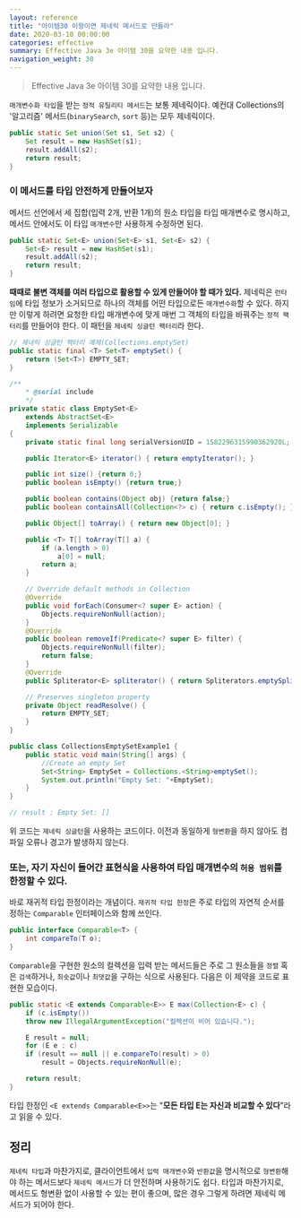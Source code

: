 ```yaml
---
layout: reference
title: "아이템30 이왕이면 제네릭 메서드로 만들라"
date: 2020-03-10 00:00:00
categories: effective
summary: Effective Java 3e 아이템 30을 요약한 내용 입니다.
navigation_weight: 30
---
```


> Effective Java 3e 아이템 30를 요약한 내용 입니다.

`매개변수화 타입`을 받는 `정적 유틸리티 메서드`는 보통 제네릭이다. 예컨대 Collections의 '알고리즘' 메서드(`binarySearch`, `sort` 등)는 모두 제네릭이다.

```java
public static Set union(Set s1, Set s2) {
    Set result = new HashSet(s1);
    result.addAll(s2);
    return result;
}
```

### 이 메서드를 타입 안전하게 만들어보자

메서드 선언에서 세 집합(입력 2개, 반환 1개)의 원소 타입을 타입 매개변수로 명시하고, 메서드 안에서도 이 타입 `매개변수`만 사용하게 수정하면 된다.

```java
public static Set<E> union(Set<E> s1, Set<E> s2) {
    Set<E> result = new HashSet(s1);
    result.addAll(s2);
    return result;
}
```

**때때로 불변 객체를 여러 타입으로 활용할 수 있게 만들어야 할 때가 있다.** 제네릭은 `런타임`에 타입 정보가 소거되므로 하나의 객체를 어떤 타입으로든 `매개변수화`할 수 있다. 하지만 이렇게 하려면 요청한 타입 매개변수에 맞게 매번 그 객체의 타입을 바꿔주는 `정적 팩터리`를 만들어야 한다. 이 패턴을 `제네릭 싱글턴 팩터리`라 한다.

```java
// 제네릭 싱글턴 팩터리 예제(Collections.emptySet)
public static final <T> Set<T> emptySet() {
    return (Set<T>) EMPTY_SET;
}

/**
    * @serial include
    */
private static class EmptySet<E>
    extends AbstractSet<E>
    implements Serializable
{
    private static final long serialVersionUID = 1582296315990362920L;

    public Iterator<E> iterator() { return emptyIterator(); }

    public int size() {return 0;}
    public boolean isEmpty() {return true;}

    public boolean contains(Object obj) {return false;}
    public boolean containsAll(Collection<?> c) { return c.isEmpty(); }

    public Object[] toArray() { return new Object[0]; }

    public <T> T[] toArray(T[] a) {
        if (a.length > 0)
            a[0] = null;
        return a;
    }

    // Override default methods in Collection
    @Override
    public void forEach(Consumer<? super E> action) {
        Objects.requireNonNull(action);
    }
    @Override
    public boolean removeIf(Predicate<? super E> filter) {
        Objects.requireNonNull(filter);
        return false;
    }
    @Override
    public Spliterator<E> spliterator() { return Spliterators.emptySpliterator(); }

    // Preserves singleton property
    private Object readResolve() {
        return EMPTY_SET;
    }
}

public class CollectionsEmptySetExample1 {
    public static void main(String[] args) {
        //Create an empty Set
        Set<String> EmptySet = Collections.<String>emptySet();
        System.out.println("Empty Set: "+EmptySet);
    }
}

// result : Empty Set: []
```

위 코드는 `제네릭 싱글턴`을 사용하는 코드이다. 이전과 동일하게 `형변환`을 하지 않아도 컴파일 오류나 경고가 발생하지 않는다.

### 또는, 자기 자신이 들어간 표현식을 사용하여 타입 매개변수의 `허용 범위`를 한정할 수 있다.

바로 재귀적 타입 한정이라는 개념이다. `재귀적 타입 한정`은 주로 타입의 자연적 순서를 정하는 `Comparable` 인터페이스와 함께 쓰인다.

```java
public interface Comparable<T> {
    int compareTo(T o);
}
```

`Comparable`을 구현한 원소의 컬렉션을 입력 받는 메서드들은 주로 그 원소들을 `정렬` 혹은 `검색`하거나, `최솟값`이나 `최댓값`을 구하는 식으로 사용된다. 다음은 이 제약을 코드로 표현한 모습이다.

```java
public static <E extends Comparable<E>> E max(Collection<E> c) {
    if (c.isEmpty())
    throw new IllegalArgumentException("컬렉션이 비어 있습니다.");

    E result = null;
    for (E e : c)
    if (result == null || e.compareTo(result) > 0)
        result = Objects.requireNonNull(e);

    return result;
}
```

타입 한정인 `<E extends Comparable<E>>`는 "**모든 타입 E는 자신과 비교할 수 있다**"라고 읽을 수 있다.

## 정리

`제네릭 타입`과 마찬가지로, 클라이언트에서 `입력 매개변수`와 `반환값`을 명시적으로 `형변환`해야 하는 메서드보다 `제네릭 메서드`가 더 안전하며 사용하기도 쉽다. 타입과 마찬가지로, 메서드도 형변환 없이 사용할 수 있는 편이 좋으며, 많은 경우 그렇게 하려면 제네릭 메서드가 되어야 한다.
